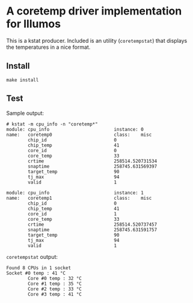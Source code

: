 A coretemp driver implementation for Illumos
============================================

This is a kstat producer. Included is an utility (```coretempstat```) that displays the temperatures in a nice format.

Install
-------

```make install```

Test
----

Sample output:

```console
# kstat -m cpu_info -n "coretemp*"
module: cpu_info                        instance: 0
name:   coretemp0                       class:    misc
        chip_id                         0
        chip_temp                       41
        core_id                         0
        core_temp                       33
        crtime                          258514.520731534
        snaptime                        258745.631569397
        target_temp                     90
        tj_max                          94
        valid                           1

module: cpu_info                        instance: 1
name:   coretemp1                       class:    misc
        chip_id                         0
        chip_temp                       41
        core_id                         1
        core_temp                       33
        crtime                          258514.520737457
        snaptime                        258745.631591757
        target_temp                     90
        tj_max                          94
        valid                           1
```

```coretempstat``` output:

```console
Found 8 CPUs in 1 socket
Socket #0 temp : 41 °C
        Core #0 temp : 32 °C
        Core #1 temp : 35 °C
        Core #2 temp : 33 °C
        Core #3 temp : 41 °C
```

